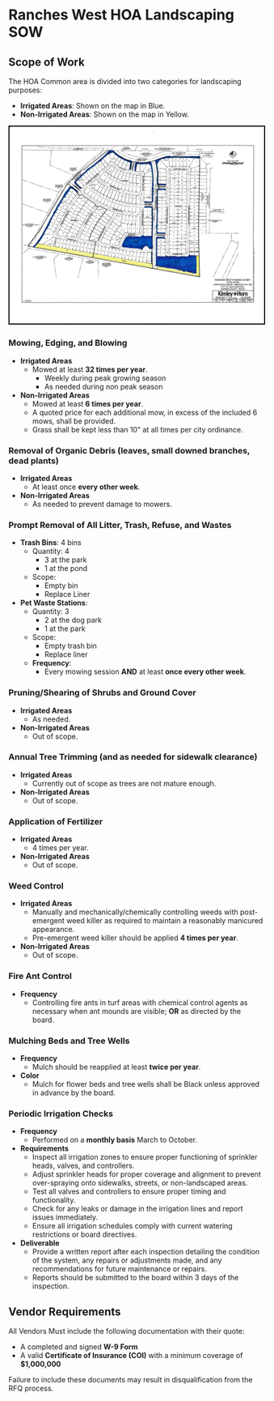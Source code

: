 # Ranches West HOA Landscaping SOW


## Scope of Work
The HOA Common area is divided into two categories for landscaping purposes:
- **Irrigated Areas**: Shown on the map in Blue.
- **Non-Irrigated Areas**: Shown on the map in Yellow.

<img src="mow-map.jpg" width="750" style="border: 2px solid black">


### Mowing, Edging, and Blowing
- **Irrigated Areas**
  - Mowed at least **32 times per year**.
    - Weekly during peak growing season
    - As needed during non peak season
- **Non-Irrigated Areas**
  - Mowed at least **6 times per year**.
  - A quoted price for each additional mow, in excess of the included 6 mows, shall be provided.
  - Grass shall be kept less than 10" at all times per city ordinance.

### Removal of Organic Debris (leaves, small downed branches, dead plants)
- **Irrigated Areas**
  - At least once **every other week**.
- **Non-Irrigated Areas**
  - As needed to prevent damage to mowers.

### Prompt Removal of All Litter, Trash, Refuse, and Wastes
- **Trash Bins**: 4 bins
  - Quantity: 4
    - 3 at the park
    - 1 at the pond
  - Scope:
    - Empty bin
    - Replace Liner
- **Pet Waste Stations**:
  - Quantity: 3
    - 2 at the dog park
    - 1 at the park
  - Scope:
    - Empty trash bin
    - Replace liner
  - **Frequency**:
    - Every mowing session **AND** at least **once every other week**.
### Pruning/Shearing of Shrubs and Ground Cover
- **Irrigated Areas**
  - As needed.
- **Non-Irrigated Areas**
  - Out of scope.

### Annual Tree Trimming (and as needed for sidewalk clearance)
- **Irrigated Areas**
  - Currently out of scope as trees are not mature enough.
- **Non-Irrigated Areas**
  - Out of scope.

### Application of Fertilizer
- **Irrigated Areas**
  - 4 times per year.
- **Non-Irrigated Areas**
  - Out of scope.

### Weed Control
- **Irrigated Areas**
  - Manually and mechanically/chemically controlling weeds with post-emergent weed killer as required to maintain a reasonably manicured appearance.
  - Pre-emergent weed killer should be applied **4 times per year**.
- **Non-Irrigated Areas**
  - Out of scope.

### Fire Ant Control
- **Frequency**
  - Controlling fire ants in turf areas with chemical control agents as necessary when ant mounds are visible; **OR** as directed by the board.

### Mulching Beds and Tree Wells
- **Frequency**
  - Mulch should be reapplied at least **twice per year**.
- **Color**
  - Mulch for flower beds and tree wells shall be Black unless approved in advance by the board.

### Periodic Irrigation Checks 
- **Frequency**
  - Performed on a **monthly basis** March to October.
- **Requirements**
  - Inspect all irrigation zones to ensure proper functioning of sprinkler heads, valves, and controllers.
  - Adjust sprinkler heads for proper coverage and alignment to prevent over-spraying onto sidewalks, streets, or non-landscaped areas.
  - Test all valves and controllers to ensure proper timing and functionality.
  - Check for any leaks or damage in the irrigation lines and report issues immediately.
  - Ensure all irrigation schedules comply with current watering restrictions or board directives.
- **Deliverable**
  - Provide a written report after each inspection detailing the condition of the system, any repairs or adjustments made, and any recommendations for future maintenance or repairs. 
  - Reports should be submitted to the board within 3 days of the inspection.
 
## Vendor Requirements
All Vendors Must include the following documentation with their quote:
  - A completed and signed **W-9 Form**
  - A valid **Certificate of Insurance (COI)** with a minimum coverage of **$1,000,000**

Failure to include these documents may result in disqualification from the RFQ process.
